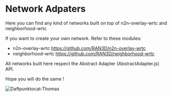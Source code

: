 # Network Adpaters

Here you can find any kind of networks built on top of n2n-overlay-wrtc and neighborhood-wrtc

If you want to create your own network. Refer to these modules:
* n2n-overlay-wrtc https://github.com/RAN3D/n2n-overlay-wrtc
* neighborhood-wrtc https://github.com/RAN3D/neighborhood-wrtc

All networks built here respect the Abstract Adapter (AbstractAdapter.js) API.

Hope you will do the same !   

![Daftpunktocat-Thomas](https://octodex.github.com/images/daftpunktocat-thomas.gif)
